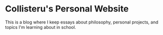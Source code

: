 # Collisteru's Personal Website

This is a blog where I keep essays about philosophy, personal projects, and topics I'm learning about in school.

